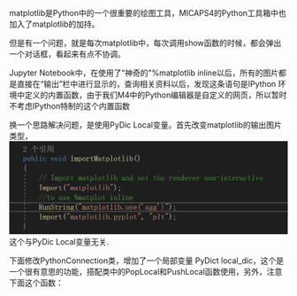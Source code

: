 matplotlib是Python中的一个很重要的绘图工具，MICAPS4的Python工具箱中也加入了matplotlib的加持。

但是有一个问题，就是每次matplotlib中，每次调用show函数的时候，都会弹出一个对话框，看起来有点不协调。

Jupyter Notebook中，在使用了“神奇的"%matplotlib inline以后，所有的图片都是直接在“输出”栏中进行显示的，查询相关资料以后，发现这条语句是IPython 环境中定义的内置函数，由于我们M4中的Python编辑器是自定义的网页，所以暂时不考虑IPython特制的这个内置函数

换一个思路解决问题，是使用PyDic Local变量。首先改变matplotlib的输出图片类型，![](/assets/1.PNG)这个与PyDic Local变量无关.

下面修改PythonConnection类，增加了一个局部变量 PyDict local\_dic，这个是一个很有意思的功能，搭配类中的PopLocal和PushLocal函数使用，另外，注意下面这个函数：

